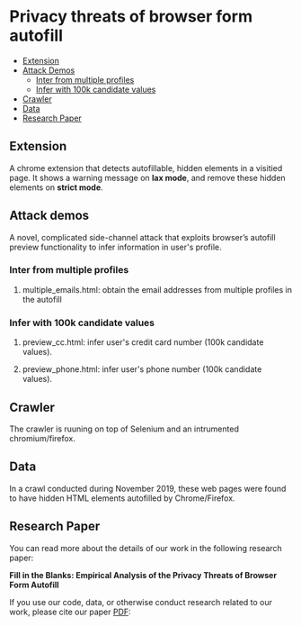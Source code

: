 
# Privacy threats of browser form autofill

- [Extension](#Extension)
- [Attack Demos](#Attack-demos)
    - [Inter from multiple profiles](#Inter-from-multiple-profiles)
    - [Infer with 100k candidate values](#Infer-with-100k-candidate-values)
- [Crawler](#crawler)
- [Data](#data)
- [Research Paper](#Research-Paper)

## Extension
A chrome extension that detects autofillable, hidden elements in a visitied page. It shows a warning message on **lax mode**, and remove these hidden elements on **strict mode**.

## Attack demos
A novel, complicated side-channel attack that exploits browser’s autofill preview functionality to infer information in user's profile.

### Inter from multiple profiles

1. multiple_emails.html: obtain the email addresses from multiple profiles in the autofill

### Infer with 100k candidate values
1. preview_cc.html: infer user's credit card number (100k candidate values).

2. preview_phone.html: infer user's phone number (100k candidate values).

## Crawler
The crawler is ruuning on top of Selenium and an intrumented chromium/firefox.

## Data
In a crawl conducted during November 2019, these web pages were found to have hidden HTML elements autofilled by Chrome/Firefox.

## Research Paper
You can read more about the details of our work in the following research paper:

**Fill in the Blanks: Empirical Analysis of the Privacy Threats of Browser Form Autofill**

If you use our code, data, or otherwise conduct research related to our work, please cite our paper [PDF](https://www2.cs.uic.edu/~browser-autofill/files/autofill-ccs20.pdf):